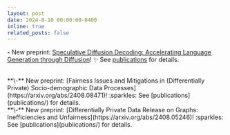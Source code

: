 ```yaml
---
layout: post
date: 2024-8-10 00:00:00-0400
inline: true
related_posts: false
---
```


**\-**  New preprint: [Speculative Diffusion Decoding: Accelerating Language Generation through Diffusion](https://arxiv.org/abs/2408.05636)! :sparkles: See [publications](publications/) for details.

<br> 
**\-**  New preprint: [Fairness Issues and Mitigations in (Differentially Private) Socio-demographic Data Processes](https://arxiv.org/abs/2408.08471)! :sparkles: See [publications](publications/) for details.

<br> 
**\-**  New preprint: [Differentially Private Data Release on Graphs: Inefficiencies and Unfairness](https://arxiv.org/abs/2408.05246)! :sparkles: See [publications](publications/) for details.

